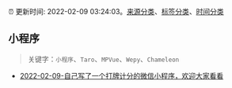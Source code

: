 :alarm_clock: 更新时间: 2022-02-09 03:24:03。[来源分类](../README.md)、[标签分类](../TAGS.md)、[时间分类](../TIMELINE.md)

## 小程序


> 关键字：`小程序`、`Taro`、`MPVue`、`Wepy`、`Chameleon`



- [2022-02-09-自己写了一个打牌计分的微信小程序，欢迎大家看看](https://www.v2ex.com/t/832594) 